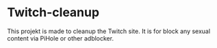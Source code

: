 # Twitch-cleanup
This projekt is made to cleanup the Twitch site. It is for block any sexual content via PiHole or other adblocker.
